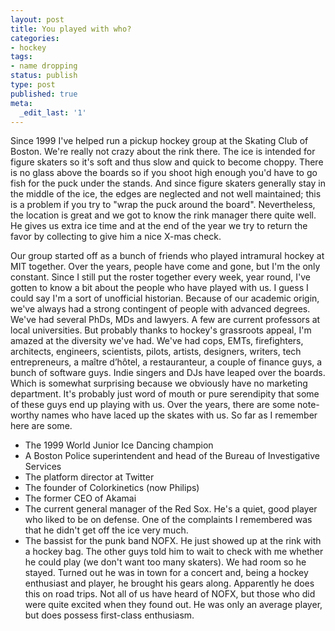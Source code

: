 ```yaml
---
layout: post
title: You played with who?
categories:
- hockey
tags:
- name dropping
status: publish
type: post
published: true
meta:
  _edit_last: '1'
---
```

Since 1999 I've helped run a pickup hockey group at the Skating Club of Boston.  We're really not crazy about the rink there.  The ice is intended for figure skaters so it's soft and thus slow and quick to become choppy.  There is no glass above the boards so if you shoot high enough you'd have to go fish for the puck under the stands. And since figure skaters generally stay in the middle of the ice, the edges are neglected and not well maintained; this is a problem if you try to "wrap the puck around the board". Nevertheless, the location is great and we got to know the rink manager there quite well.  He gives us extra ice time and at the end of the year we try to return the favor by collecting to give him a nice X-mas check.

Our group started off as a bunch of friends who played intramural hockey at MIT together.  Over the years, people have come and gone, but I'm the only constant. Since I still put the roster together every week, year round, I've gotten to know a bit about the people who have played with us. I guess I could say I'm a sort of unofficial historian.  Because of our academic origin, we've always had a strong contingent of people with advanced degrees.  We've had several PhDs, MDs and lawyers.  A few are current professors at local universities.  But probably thanks to hockey's grassroots appeal, I'm amazed at the diversity we've had.  We've had cops, EMTs, firefighters,  architects, engineers, scientists, pilots, artists, designers, writers, tech entrepreneurs, a maître d’hôtel, a restauranteur, a couple of finance guys, a bunch of software guys.  Indie singers and DJs have leaped over the boards.  Which is somewhat surprising because we obviously have no marketing department.  It's probably just word of mouth or pure serendipity that some of these guys end up playing with us.  Over the years, there are some note-worthy names who have laced up the skates with us. So far as I remember here are some.

- The 1999 World Junior Ice Dancing champion
- A Boston Police superintendent and head of the Bureau of Investigative Services
- The platform director at Twitter
- The founder of Colorkinetics (now Philips)
- The former CEO of Akamai
- The current general manager of the Red Sox. He's a quiet, good player who liked to be on defense. One of the complaints I remembered was that he didn't get off the ice very much.
- The bassist for the punk band NOFX.  He just showed up at the rink with a hockey bag. The other guys told him to wait to check with me whether he could play (we don't want too many skaters).  We had room so he stayed.  Turned out he was in town for a concert and, being a hockey enthusiast and player, he brought his gears along. Apparently he does this on road trips.  Not all of us have heard of NOFX, but those who did were quite excited when they found out.  He was only an average player, but does possess first-class enthusiasm.
